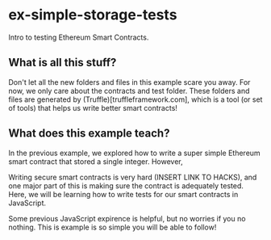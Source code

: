 # ex-simple-storage-tests

Intro to testing Ethereum Smart Contracts.

## What is all this stuff?

Don't let all the new folders and files in this example scare you away. For now, we only care about the contracts and test folder. These folders and files are generated by (Truffle)[truffleframework.com], which is a tool (or set of tools) that helps us write better smart contracts!

## What does this example teach?

In the previous example, we explored how to write a super simple Ethereum smart contract that stored a single integer. However, 

Writing secure smart contracts is very hard (INSERT LINK TO HACKS), and one major part of this is making sure the contract is adequately tested. Here, we will be learning how to write tests for our smart contracts in JavaScript. 

Some previous JavaScript expirence is helpful, but no worries if you no nothing. This is example is so simple you will be able to follow! 
